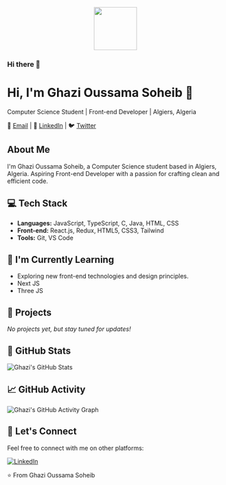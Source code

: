<div id="header" align="center">
  <img src="https://giphy.com/embed/LaVp0AyqR5bGsC5Cbm" width="100"/>
</div>


### Hi there 👋

# Hi, I'm Ghazi Oussama Soheib 👋

Computer Science Student | Front-end Developer | Algiers, Algeria

📧 [Email](mailto:sohaib.ghazi@outlook.fr) | 👔 [LinkedIn](https://www.linkedin.com/in/oussama-soheib-ghazi-473b88287) | 🐦 [Twitter](https://twitter.com/OussamaGhz)

## About Me

I'm Ghazi Oussama Soheib, a Computer Science student based in Algiers, Algeria. Aspiring Front-end Developer with a passion for crafting clean and efficient code.

## 💻 Tech Stack

- **Languages:** JavaScript, TypeScript, C, Java, HTML, CSS
- **Front-end:** React.js, Redux, HTML5, CSS3, Tailwind
- **Tools:** Git, VS Code

## 🌱 I'm Currently Learning

- Exploring new front-end technologies and design principles.
- Next JS
- Three JS

## 🚀 Projects

*No projects yet, but stay tuned for updates!*

## 🌟 GitHub Stats

![Ghazi's GitHub Stats](https://github-readme-stats.vercel.app/api?username=OussamaGhz&show_icons=true&hide=contribs,prs)

## 📈 GitHub Activity

![Ghazi's GitHub Activity Graph](https://activity-graph.herokuapp.com/graph?username=OussamaGhz&bg_color=ffffff)

## 🤝 Let's Connect

Feel free to connect with me on other platforms:

[![LinkedIn](https://img.shields.io/badge/-GhaziOussamaSoheib-blue?style=flat-square&logo=Linkedin&logoColor=white&link=https://www.linkedin.com/in/oussama-soheib-ghazi-473b88287)](https://www.linkedin.com/in/oussama-soheib-ghazi-473b88287)

⭐️ From Ghazi Oussama Soheib

